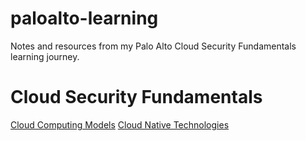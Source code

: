 # paloalto-learning
Notes and resources from my Palo Alto Cloud Security Fundamentals learning journey.

# Cloud Security Fundamentals
[Cloud Computing Models](https://github.com/SereneSyntax04/paloalto-learning/blob/main/CloudComputingModels.md)
[Cloud Native Technologies](https://github.com/SereneSyntax04/paloalto-learning/blob/main/CloudNativeTechnologies.md)
